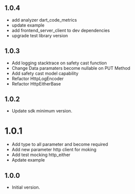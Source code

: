 ## 1.0.4

- add analyzer dart_code_metrics
- update example
- add frontend_server_client to dev dependencies
- upgrade test library version

## 1.0.3

- Add logging stacktrace on safety cast function
- Change Data paramaters become nullable on PUT Method
- Add safety cast model capability
- Refactor HttpLogEncoder
- Refactor HttpEitherBase

## 1.0.2

- Update sdk minimum version.

# 1.0.1

- Add type to all parameter and become required
- Add new parameter http client for moking
- Add test mocking http_either
- Apdate example

## 1.0.0

- Initial version.
